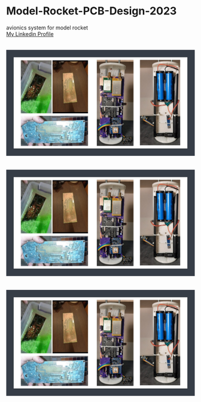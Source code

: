 # Model-Rocket-PCB-Design-2023
avionics system for model rocket<br/>
[My Linkedin Profile](https://www.linkedin.com/in/kenan-batur-b55540196/)<br/>
<br/>
<br/>
![PCB İmages](https://github.com/Kenanbatur23/Model-Rocket-PCB-Design-2023/blob/main/image/project%20images.JPG)<br/>
<br/>
<br/>
![PCB İmages](https://github.com/Kenanbatur23/Model-Rocket-PCB-Design-2023/blob/main/image/project%20images.JPG)<br/>
<br/>
<br/>
![PCB İmages](https://github.com/Kenanbatur23/Model-Rocket-PCB-Design-2023/blob/main/image/project%20images.JPG)<br/>

